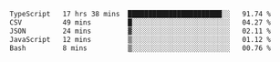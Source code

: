 <!--START_SECTION:waka-->

```txt
TypeScript   17 hrs 38 mins  ███████████████████████░░   91.74 %
CSV          49 mins         █░░░░░░░░░░░░░░░░░░░░░░░░   04.27 %
JSON         24 mins         ▓░░░░░░░░░░░░░░░░░░░░░░░░   02.11 %
JavaScript   12 mins         ▒░░░░░░░░░░░░░░░░░░░░░░░░   01.12 %
Bash         8 mins          ▒░░░░░░░░░░░░░░░░░░░░░░░░   00.76 %
```

<!--END_SECTION:waka-->
